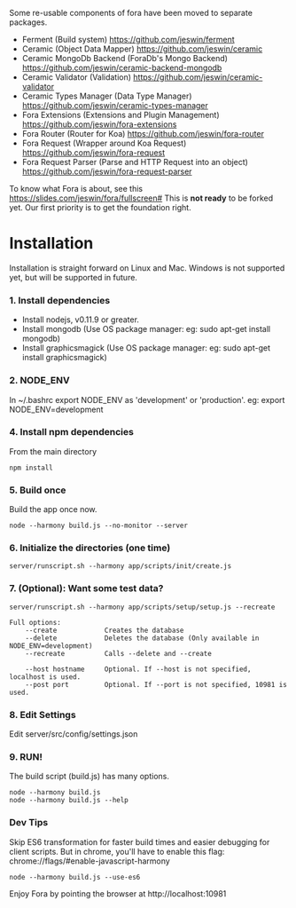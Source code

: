 Some re-usable components of fora have been moved to separate packages.
- Ferment (Build system) https://github.com/jeswin/ferment
- Ceramic (Object Data Mapper) https://github.com/jeswin/ceramic
- Ceramic MongoDb Backend (ForaDb's Mongo Backend) https://github.com/jeswin/ceramic-backend-mongodb
- Ceramic Validator (Validation) https://github.com/jeswin/ceramic-validator
- Ceramic Types Manager (Data Type Manager) https://github.com/jeswin/ceramic-types-manager
- Fora Extensions (Extensions and Plugin Management) https://github.com/jeswin/fora-extensions
- Fora Router (Router for Koa) https://github.com/jeswin/fora-router
- Fora Request (Wrapper around Koa Request) https://github.com/jeswin/fora-request
- Fora Request Parser (Parse and HTTP Request into an object) https://github.com/jeswin/fora-request-parser

To know what Fora is about, see this https://slides.com/jeswin/fora/fullscreen#
This is __not ready__ to be forked yet. Our first priority is to get the foundation right.

Installation
============
Installation is straight forward on Linux and Mac.
Windows is not supported yet, but will be supported in future.

### 1. Install dependencies
- Install nodejs, v0.11.9 or greater.
- Install mongodb (Use OS package manager: eg: sudo apt-get install mongodb)
- Install graphicsmagick (Use OS package manager: eg: sudo apt-get install graphicsmagick)

### 2. NODE_ENV
In ~/.bashrc export NODE_ENV as 'development' or 'production'. eg: export NODE_ENV=development

### 4. Install npm dependencies
From the main directory
```
npm install

```

### 5. Build once
Build the app once now.
```
node --harmony build.js --no-monitor --server
```

### 6. Initialize the directories (one time)
```
server/runscript.sh --harmony app/scripts/init/create.js
```

### 7. (Optional): Want some test data?
```
server/runscript.sh --harmony app/scripts/setup/setup.js --recreate

Full options:
    --create            Creates the database
    --delete            Deletes the database (Only available in NODE_ENV=development)
    --recreate          Calls --delete and --create

    --host hostname     Optional. If --host is not specified, localhost is used.
    --post port         Optional. If --port is not specified, 10981 is used.
```

### 8. Edit Settings
Edit server/src/config/settings.json

### 9. RUN!
The build script (build.js) has many options.
```
node --harmony build.js
node --harmony build.js --help
```

### Dev Tips
Skip ES6 transformation for faster build times and easier debugging for client scripts.
But in chrome, you'll have to enable this flag: chrome://flags/#enable-javascript-harmony
```
node --harmony build.js --use-es6
```

Enjoy Fora by pointing the browser at http://localhost:10981
